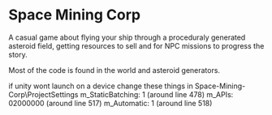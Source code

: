 

# Space Mining Corp
A casual game about flying your ship through a proceduraly generated asteroid field, getting resources to sell and for NPC missions to progress the story. 

Most of the code is found in the world and asteroid generators. 
 
if unity wont launch on a device change these things in Space-Mining-Corp\ProjectSettings
  m_StaticBatching: 1 (around line 478)
  m_APIs: 02000000    (around line 517)
  m_Automatic: 1      (around line 518)
